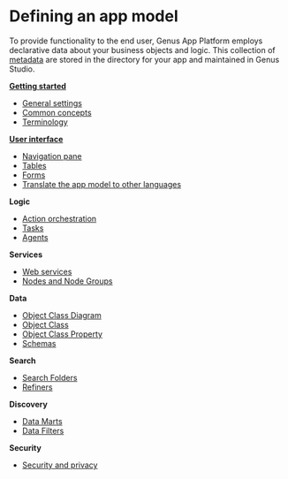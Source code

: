 # Defining an app model

To provide functionality to the end user, Genus App Platform employs declarative data about your business objects and logic. This collection of [metadata](../../terminology.md) are stored in the directory for your app and maintained in Genus Studio.

**[Getting started](getting-started/getting-started.md)**

* [General settings](general-settings/index.md)
* [Common concepts](common-concepts.md)
* [Terminology](../../terminology.md)

**[User interface](user-interface/index.md)**

* [Navigation pane](user-interface/navigation-pane.md)
* [Tables](user-interface/tables/index.md)
* [Forms](user-interface/forms/index.md)
* [Translate the app model to other languages](../how-to/translate-the-application-model-to-other-languages.md)

**Logic**

* [Action orchestration](logic/action-orchestration/index.md)
* [Tasks](logic/tasks.md)
* [Agents](logic/agents.md)

**Services**

* [Web services](services/web-services/index.md)
* [Nodes and Node Groups](services/nodes-and-node-groups.md)

**Data**

* [Object Class Diagram](data/object-class-diagram.md)
* [Object Class](data/object-class/index.md)
* [Object Class Property](data/object-class-property/index.md)
* [Schemas](data/schemas.md)

**Search**

* [Search Folders](../../users/search-and-refine/search-folders.md)
* [Refiners](../../users/search-and-refine/refiners.md)

**Discovery**

* [Data Marts](../../users/analyze-report-and-discover/data-marts/index.md)
* [Data Filters](../../users/analyze-report-and-discover/report/data-filters.md)

**Security**

* [Security and privacy](security.md)
